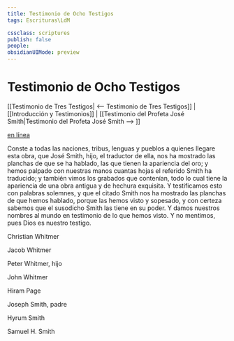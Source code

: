 ```yaml
---
title: Testimonio de Ocho Testigos
tags: Escrituras\LdM

cssclass: scriptures
publish: false
people:
obsidianUIMode: preview
---
```


# Testimonio de Ocho Testigos
[[Testimonio de Tres Testigos| <-- Testimonio de Tres Testigos]] | [[Introducción y Testimonios]] | [[Testimonio del Profeta José Smith|Testimonio del Profeta José Smith --> ]]

[en línea](https://www.churchofjesuschrist.org/study/scriptures/bofm/eight?lang=spa)

Conste a todas las naciones, tribus, lenguas y pueblos a quienes llegare esta obra, que José Smith, hijo, el traductor de ella, nos ha mostrado las planchas de que se ha hablado, las que tienen la apariencia del oro; y hemos palpado con nuestras manos cuantas hojas el referido Smith ha traducido; y también vimos los grabados que contenían, todo lo cual tiene la apariencia de una obra antigua y de hechura exquisita. Y testificamos esto con palabras solemnes, y que el citado Smith nos ha mostrado las planchas de que hemos hablado, porque las hemos visto y sopesado, y con certeza sabemos que el susodicho Smith las tiene en su poder. Y damos nuestros nombres al mundo en testimonio de lo que hemos visto. Y no mentimos, pues Dios es nuestro testigo.

Christian Whitmer

Jacob Whitmer

Peter Whitmer, hijo

John Whitmer

Hiram Page

Joseph Smith, padre

Hyrum Smith

Samuel H. Smith

